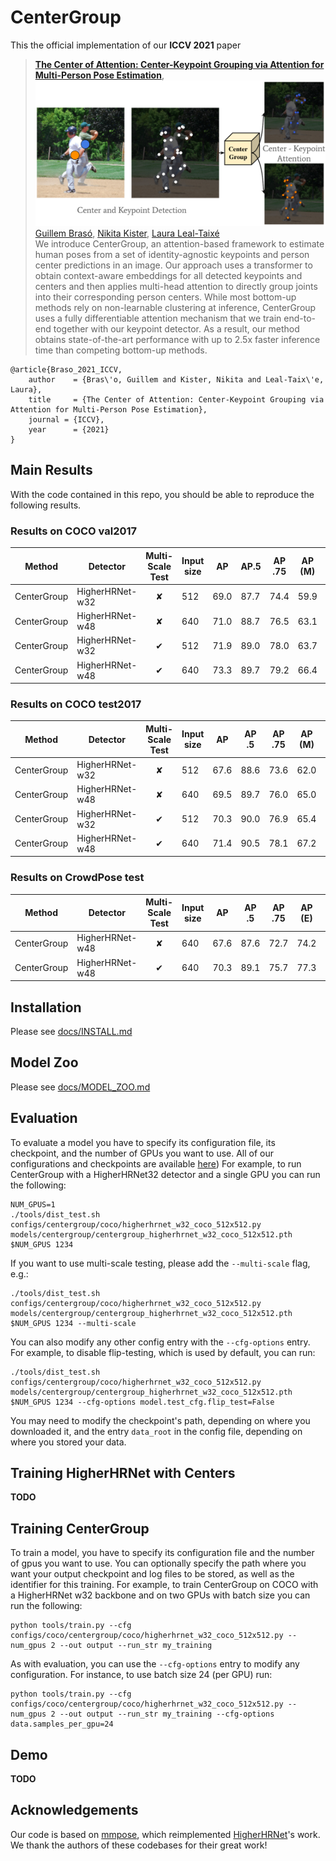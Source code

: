 # CenterGroup

This the official implementation of our **ICCV 2021** paper 

> [**The Center of Attention: Center-Keypoint Grouping via Attention for Multi-Person Pose Estimation**](https://arxiv.org/abs/2110.05132),            
> ![Method Visualization](data/teaser.png)
> [Guillem Brasó](https://dvl.in.tum.de/team/braso/), [Nikita Kister](), [Laura Leal-Taixé](https://dvl.in.tum.de/team/lealtaixe/)        
> We introduce CenterGroup, an attention-based framework to estimate human poses from a set of identity-agnostic keypoints and person center predictions in an image. Our approach uses a transformer to obtain context-aware embeddings for all detected keypoints and centers and then applies multi-head attention to directly group joints into their corresponding person centers. While most bottom-up methods rely on non-learnable clustering at inference, CenterGroup uses a fully differentiable attention mechanism that we train end-to-end together with our keypoint detector. As a result, our method obtains state-of-the-art performance with up to 2.5x faster inference time than competing bottom-up methods. 

    @article{Braso_2021_ICCV,
        author    = {Bras\'o, Guillem and Kister, Nikita and Leal-Taix\'e, Laura},
        title     = {The Center of Attention: Center-Keypoint Grouping via Attention for Multi-Person Pose Estimation},
        journal = {ICCV},
        year      = {2021}
    }

## Main Results
With the code contained in this repo, you should be able to reproduce the following results. 
### Results on COCO val2017
| Method| Detector |Multi-Scale Test| Input size |     AP | AP.5 | AP .75 | AP (M) | AP (L) |
|----------|----------|:------------:|------------|-------|-------|--------|--------|--------| 
| CenterGroup| HigherHRNet-w32  |&#10008;| 512         | 69.0  | 87.7  |  74.4  |  59.9  |  75.3  | 
| CenterGroup| HigherHRNet-w48  |&#10008;| 640         | 71.0  | 88.7  |  76.5  |  63.1  |  75.2  | 
| CenterGroup| HigherHRNet-w32  | &#10004;| 512        | 71.9  | 89.0  |  78.0  |  63.7  |  77.4  | 
| CenterGroup| HigherHRNet-w48  | &#10004;| 640        | 73.3  | 89.7  |  79.2  |  66.4  |  76.7  | 

### Results on COCO test2017 
| Method| Detector |Multi-Scale Test| Input size |     AP | AP .5 | AP .75 | AP (M) | AP (L) |
|----------|----------|:------------:|------------|-------|-------|--------|--------|--------| 
| CenterGroup| HigherHRNet-w32  |&#10008;| 512         | 67.6  | 88.6  |  73.6  |  62.0  |  75.6  | 
| CenterGroup| HigherHRNet-w48  |&#10008;| 640         | 69.5  | 89.7  |  76.0  |  65.0  |  76.2  | 
| CenterGroup| HigherHRNet-w32  | &#10004;| 512        | 70.3  | 90.0 | 76.9  | 65.4  |  77.5  | 
| CenterGroup| HigherHRNet-w48  | &#10004;| 640        | 71.4  | 90.5  |  78.1  |  67.2  |  77.5  |     

### Results on CrowdPose test
| Method| Detector |Multi-Scale Test| Input size |     AP | AP .5 | AP .75 | AP (E) | AP (M) | AP (H) |
|----------|----------|:------------:|------------|-------|-------|--------|--------|--------| --------| 
| CenterGroup| HigherHRNet-w48  |&#10008;| 640         | 67.6  | 87.6  |  72.7  | 74.2  |  68.1  | 61.1  | 
| CenterGroup| HigherHRNet-w48  | &#10004;| 640        | 70.3  | 89.1  |  75.7  |  77.3  |  70.8  |  63.2  |

## Installation
Please see [docs/INSTALL.md](docs/INSTALL.md)
## Model Zoo
Please see [docs/MODEL_ZOO.md](docs/MODEL_ZOO.md)
## Evaluation
To evaluate a model you have to specify its configuration file, its checkpoint, and the number of GPUs you want to use. All of our configurations and checkpoints are available [here](docs/MODEL_ZOO.md)) For example, to run CenterGroup with a HigherHRNet32 detector and a single GPU you can run the following:
```
NUM_GPUS=1
./tools/dist_test.sh configs/centergroup/coco/higherhrnet_w32_coco_512x512.py models/centergroup/centergroup_higherhrnet_w32_coco_512x512.pth $NUM_GPUS 1234
```
If you want to use multi-scale testing, please add the `--multi-scale` flag, e.g.:
```
./tools/dist_test.sh configs/centergroup/coco/higherhrnet_w32_coco_512x512.py models/centergroup/centergroup_higherhrnet_w32_coco_512x512.pth $NUM_GPUS 1234 --multi-scale
```
You can also modify any other config entry with the `--cfg-options` entry. For example, to disable flip-testing, which is used by default, you can run:
```
./tools/dist_test.sh configs/centergroup/coco/higherhrnet_w32_coco_512x512.py models/centergroup/centergroup_higherhrnet_w32_coco_512x512.pth $NUM_GPUS 1234 --cfg-options model.test_cfg.flip_test=False
```
You may need to modify the checkpoint's path, depending on where you downloaded it, and the entry `data_root` in the config file, depending on where you stored your data.


## Training HigherHRNet with Centers
**TODO**
## Training CenterGroup
To train a model, you have to specify its configuration file and the number of gpus you want to use. You can optionally specify the path where you want your output checkpoint and log files to be stored, as well as the identifier for this training. For example, to train CenterGroup on COCO with a HigherHRNet w32 backbone and on two GPUs with batch size you can run the following: 
```
python tools/train.py --cfg configs/coco/centergroup/coco/higherhrnet_w32_coco_512x512.py --num_gpus 2 --out output --run_str my_training 
```
As with evaluation, you can use the `--cfg-options` entry to modify any configuration. For instance, to use batch size 24 (per GPU) run:
```
python tools/train.py --cfg configs/coco/centergroup/coco/higherhrnet_w32_coco_512x512.py --num_gpus 2 --out output --run_str my_training --cfg-options data.samples_per_gpu=24
```

## Demo
**TODO**
## Acknowledgements
Our code is based on [mmpose](https://github.com/open-mmlab/mmpose), which reimplemented [HigherHRNet](https://github.com/HRNet/HigherHRNet-Human-Pose-Estimation)'s work. We thank the authors of these codebases for their great work!

